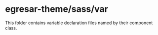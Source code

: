 # egresar-theme/sass/var

This folder contains variable declaration files named by their component class.
